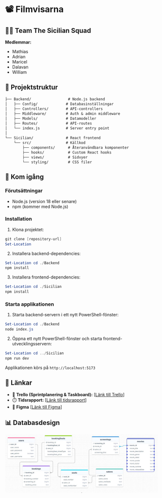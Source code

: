 # 📽️ Filmvisarna 

## 🧑‍💻 Team The Sicilian Squad

**Medlemmar:**
- Mathias
- Adrian 
- Maricel
- Dalavan
- William

## 📁 Projektstruktur

```
├── Backend/                 # Node.js backend
│   ├── Config/             # Databasinställningar
│   ├── Controllers/        # API-controllers
│   ├── Middleware/         # Auth & admin middleware
│   ├── Models/             # Datamodeller
│   ├── Routes/             # API-routes
│   └── index.js            # Server entry point
│
└── Sicilian/               # React frontend
    └── src/                # Källkod
        ├── components/      # Återanvändbara komponenter
        ├── hooks/           # Custom React hooks
        ├── views/           # Sidvyer
        └── styling/         # CSS filer
```

## 🚀 Kom igång

### Förutsättningar
- Node.js (version 18 eller senare)
- npm (kommer med Node.js)

### Installation

1. Klona projektet:
```powershell
git clone [repository-url]
Set-Location 
```

2. Installera backend-dependencies:
```powershell
Set-Location cd ./Backend
npm install
```

3. Installera frontend-dependencies:
```powershell
Set-Location cd ./Sicilian
npm install
```

### Starta applikationen

1. Starta backend-servern i ett nytt PowerShell-fönster:
```powershell
Set-Location cd ./Backend
node index.js
```

2. Öppna ett nytt PowerShell-fönster och starta frontend-utvecklingsservern:
```powershell
Set-Location cd ../Sicilian
npm run dev
```
Applikationen körs på `http://localhost:5173`

## 🔗 Länkar

- 📌 **Trello (Sprintplanering & Taskboard):** [[Länk till Trello](https://trello.com/invite/b/67ea89aa2aa09443b36993eb/ATTIf7328e5e04ce09c56d91afa5fe24c3a601CABB8A/agile-board-template-trello)]
- ⏱️ **Tidsrapport:** [[Länk till tidsrapport](https://docs.google.com/spreadsheets/d/1OtIt4UGSKhrz9V-15fxl6OU8sw0idddjvNq8PTeXKyI/edit?usp=sharing)]
- 🎨 **Figma** [[Länk till Figma](https://www.figma.com/proto/jUnsiRa3NOVTAF1yAdxb0R/Sicilian-Cinema-Project?node-id=0-1&t=sEFC9L27qtEGGbFS-1)]

## 📊 Databasdesign
![ER-diagram](ER-diagram.jpg)
